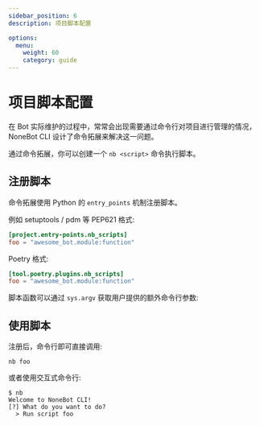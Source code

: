 ```yaml
---
sidebar_position: 6
description: 项目脚本配置

options:
  menu:
    weight: 60
    category: guide
---
```


# 项目脚本配置

在 Bot 实际维护的过程中，常常会出现需要通过命令行对项目进行管理的情况，NoneBot CLI 设计了命令拓展来解决这一问题。

通过命令拓展，你可以创建一个 `nb <script>` 命令执行脚本。

## 注册脚本

命令拓展使用 Python 的 `entry_points` 机制注册脚本。

例如 setuptools / pdm 等 PEP621 格式:

```toml title="pyproject.toml"
[project.entry-points.nb_scripts]
foo = "awesome_bot.module:function"
```

Poetry 格式:

```toml title="pyproject.toml"
[tool.poetry.plugins.nb_scripts]
foo = "awesome_bot.module:function"
```

脚本函数可以通过 `sys.argv` 获取用户提供的额外命令行参数:

## 使用脚本

注册后，命令行即可直接调用:

```shell
nb foo
```

或者使用交互式命令行:

```shell
$ nb
Welcome to NoneBot CLI!
[?] What do you want to do?
  > Run script foo
```
